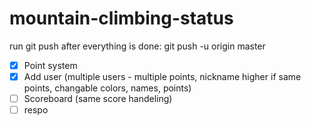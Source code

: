 # mountain-climbing-status
run git push after everything is done: git push -u origin master
-[x] Point system
-[x] Add user (multiple users - multiple points, nickname higher if same points, changable colors, names, points)
-[ ] Scoreboard (same score handeling)
-[ ] respo
